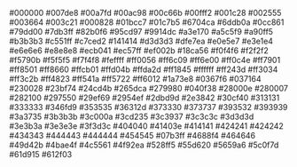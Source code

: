 #000000
#007de8
#00a7fd
#00ac98
#00c66b
#00fff2
#001c28
#002555
#003664
#003c21
#000828
#01bcc7
#01c7b5
#6704ca
#6ddb0a
#0cc861
#79dd00
#7db3ff
#82b0f6
#95cd97
#9914dc
#a3e170
#a5c5f9
#a90ff5
#b3b3b3
#c551ff
#c7ced2
#141414
#d3d3d3
#dfe7ea
#e0e5e7
#e3e1e4
#e6e6e6
#e8e8e8
#ecb041
#ec57ff
#ef002b
#18ca56
#f0f4f6
#f2f2f2
#f5790b
#f5f5f5
#f7f4f8
#feffff
#ff0056
#ff6c09
#ff6e00
#ff0c4e
#ff7901
#ff8501
#ff8660
#ffcb01
#ffd04b
#ffda2d
#ff1845
#ffffff
#ff243d
#ff3034
#ff3c2b
#ff4823
#ff541a
#ff5722
#ff6012
#1a73e8
#0367f6
#037164
#230028
#23bf74
#24cd4b
#265dca
#279980
#040f38
#28000e
#280007
#282100
#297550
#29ef69
#2954ef
#2dbd9d
#2e3842
#30cf40
#313131
#333333
#346fd9
#353535
#36312d
#373330
#373737
#393532
#393939
#3a3735
#3b3b3b
#3c000a
#3cd235
#3c3937
#3c3c3c
#3d3d3d
#3e3b3a
#3e3e3e
#3f3d3c
#404040
#41403e
#414141
#424241
#424242
#434343
#444443
#444444
#454545
#07b3ff
#4688f4
#464646
#49d42b
#4bae4f
#4c5561
#4f92ea
#528ff5
#55d620
#5659a6
#5c0f7d
#61d915
#612f03